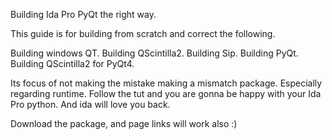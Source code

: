 Building Ida Pro PyQt the right way.

This guide is for building from scratch and correct the following.

Building windows QT.
Building QScintilla2.
Building Sip.
Building PyQt.
Building QScintilla2 for PyQt4.

Its focus of not making the mistake making a mismatch package.
Especially regarding runtime.
Follow the tut and you are gonna be happy with your Ida Pro python.
And ida will love you back.

Download the package, and page links will work also :)
